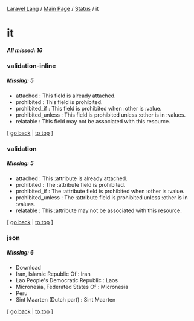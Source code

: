 [Laravel Lang](https://github.com/Laravel-Lang/lang) / [Main Page](../index.md) / [Status](../status.md) / it

# it

##### All missed: 16


### validation-inline

##### Missing: 5

* attached : This field is already attached.
* prohibited : This field is prohibited.
* prohibited_if : This field is prohibited when :other is :value.
* prohibited_unless : This field is prohibited unless :other is in :values.
* relatable : This field may not be associated with this resource.


[ [go back](../status.md) | [to top](#) ]

### validation

##### Missing: 5

* attached : This :attribute is already attached.
* prohibited : The :attribute field is prohibited.
* prohibited_if : The :attribute field is prohibited when :other is :value.
* prohibited_unless : The :attribute field is prohibited unless :other is in :values.
* relatable : This :attribute may not be associated with this resource.


[ [go back](../status.md) | [to top](#) ]

### json

##### Missing: 6

* Download
* Iran, Islamic Republic Of : Iran
* Lao People's Democratic Republic : Laos
* Micronesia, Federated States Of : Micronesia
* Peru
* Sint Maarten (Dutch part) : Sint Maarten


[ [go back](../status.md) | [to top](#) ]

